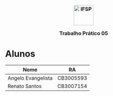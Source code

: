 <h3 align="center">

<img width="64" alt="IFSP" src="https://avatars0.githubusercontent.com/u/62160025?s=200&v=4" />

Trabalho Prático 05

</h3>

# Alunos

| Nome               | RA        |
| ------------------ | --------- |
| Angelo Evangelista | CB3005593 |
| Renato Santos      | CB3007154 |
